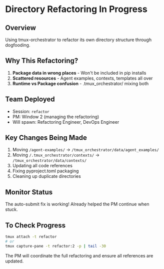 # Directory Refactoring In Progress

## Overview
Using tmux-orchestrator to refactor its own directory structure through dogfooding.

## Why This Refactoring?
1. **Package data in wrong places** - Won't be included in pip installs
2. **Scattered resources** - Agent examples, contexts, templates all over
3. **Runtime vs Package confusion** - .tmux_orchestrator/ mixing both

## Team Deployed
- Session: `refactor`
- PM: Window 2 (managing the refactoring)
- Will spawn: Refactoring Engineer, DevOps Engineer

## Key Changes Being Made
1. Moving `/agent-examples/` → `/tmux_orchestrator/data/agent_examples/`
2. Moving `/.tmux_orchestrator/contexts/` → `/tmux_orchestrator/data/contexts/`
3. Updating all code references
4. Fixing pyproject.toml packaging
5. Cleaning up duplicate directories

## Monitor Status
The auto-submit fix is working! Already helped the PM continue when stuck.

## To Check Progress
```bash
tmux attach -t refactor
# or
tmux capture-pane -t refactor:2 -p | tail -30
```

The PM will coordinate the full refactoring and ensure all references are updated.